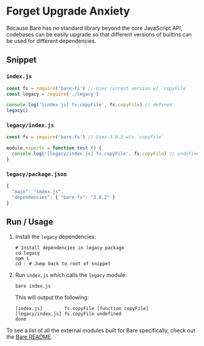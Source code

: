 # Forget Upgrade Anxiety
 
Because Bare has no standard library beyond the core JavaScript API, codebases can be easily upgrade so that different versions of builtins can be used for different dependencies.

## Snippet

### `index.js`

```js
const fs = require('bare-fs') // Uses current version w/ `copyFile`
const legacy = require('./legacy')

console.log('[index.js] fs.copyFile', fs.copyFile) // defined
legacy()
```

### `legacy/index.js`

```js
const fs = require('bare-fs') // Uses 3.0.2 w/o `copyFile`

module.exports = function test () {
  console.log('[legacy/index.js] fs.copyFile', fs.copyFile) // undefined
}
```

### `legacy/package.json`

```js
{
  "main": "index.js",
  "dependencies": { "bare-fs": "3.0.2" }
}

```

## Run / Usage

1. Install the `legacy` dependencies:
   ```console
   # Install dependencies in legacy package
   cd legacy
   npm i
   cd - # Jump back to root of snippet
   ```
2. Run `index.js` which calls the `legacy` module:
   ```console
   bare index.js
   ```

   This will output the following:
   ```
   [index.js]        fs.copyFile [function copyFile]
   [legacy/index.js] fs.copyFile undefined
   done
   ```

To see a list of all the external modules built for Bare specifically, check out the [Bare README](https://github.com/holepunchto/bare?tab=readme-ov-file#modules).
